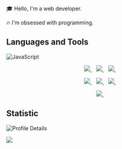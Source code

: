 🎓 Hello, I'm a web developer.

🔥 I'm obsessed with programming.

## Languages and Tools
![JavaScript](https://img.shields.io/badge/javascript-%23323330.svg?style=for-the-badge&logo=javascript&logoColor=%23F7DF1E)
<p align='center'>
  
  <a href="#">
    <img src="https://img.shields.io/badge/HTML-d5d5d5?style=for-the-badge&logo=HTML5" />
  </a>&nbsp;&nbsp;
  <a href="#">
    <img src="https://img.shields.io/badge/CSS-d5d5d5?style=for-the-badge&logo=CSS3" />
  </a>&nbsp;&nbsp; 
   <a href="#">
    <img src="https://img.shields.io/badge/SASS-d5d5d5?style=for-the-badge&logo=sass" />
  </a>&nbsp;&nbsp;  
</p>
<p align='center'>
  <a href="#">
    <img src="https://img.shields.io/badge/JavaScript-d5d5d5?style=for-the-badge&logo=JavaScript" />
  </a>&nbsp;&nbsp;
  <a href="#">
    <img src="https://img.shields.io/badge/React-d5d5d5?style=for-the-badge&logo=React" />
  </a>&nbsp;&nbsp; 
   <a href="#">
    <img src="https://img.shields.io/badge/Redux-d5d5d5?style=for-the-badge&logo=Redux" />
  </a>&nbsp;&nbsp;  
</p>
<p align='center'>
  <a href="#">
    <img src="https://img.shields.io/badge/GIT-d5d5d5?style=for-the-badge&logo=git" />
  </a>&nbsp;&nbsp;
    
</p>

## Statistic

![Profile Details](http://github-profile-summary-cards.vercel.app/api/cards/profile-details?username=gray-starling)

<img src="https://github-readme-stats.vercel.app/api/top-langs/?username=gray-starling&layout=compact&theme=buefy&hide_border=true" /> 
  
 



